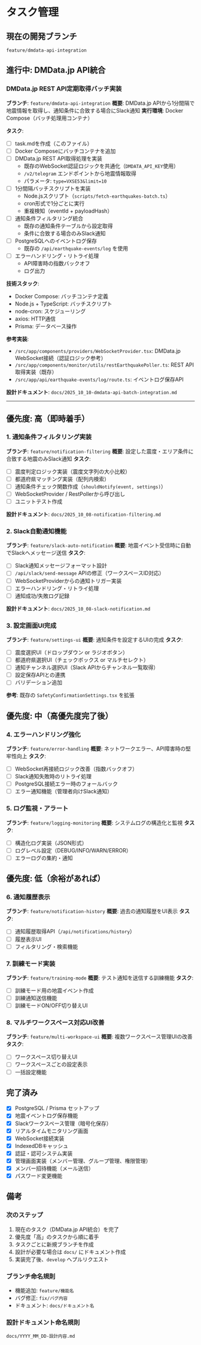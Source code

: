 # タスク管理

## 現在の開発ブランチ
`feature/dmdata-api-integration`

## 進行中: DMData.jp API統合

### DMData.jp REST API定期取得バッチ実装
**ブランチ**: `feature/dmdata-api-integration`
**概要**: DMData.jp APIから1分間隔で地震情報を取得し、通知条件に合致する場合にSlack通知
**実行環境**: Docker Compose（バッチ処理用コンテナ）

**タスク**:
- [ ] task.mdを作成（このファイル）
- [ ] Docker Composeにバッチコンテナを追加
- [ ] DMData.jp REST API取得処理を実装
  - 既存のWebSocket認証ロジックを共通化（`DMDATA_API_KEY`使用）
  - `/v2/telegram` エンドポイントから地震情報取得
  - パラメータ: `type=VXSE53&limit=10`
- [ ] 1分間隔バッチスクリプトを実装
  - Node.jsスクリプト（`scripts/fetch-earthquakes-batch.ts`）
  - cron形式で1分ごとに実行
  - 重複検知（eventId + payloadHash）
- [ ] 通知条件フィルタリング統合
  - 既存の通知条件テーブルから設定取得
  - 条件に合致する場合のみSlack通知
- [ ] PostgreSQLへのイベントログ保存
  - 既存の `/api/earthquake-events/log` を使用
- [ ] エラーハンドリング・リトライ処理
  - API障害時の指数バックオフ
  - ログ出力

**技術スタック**:
- Docker Compose: バッチコンテナ定義
- Node.js + TypeScript: バッチスクリプト
- node-cron: スケジューリング
- axios: HTTP通信
- Prisma: データベース操作

**参考実装**:
- `/src/app/components/providers/WebSocketProvider.tsx`: DMData.jp WebSocket接続（認証ロジック参考）
- `/src/app/components/monitor/utils/restEarthquakePoller.ts`: REST API取得実装（既存）
- `/src/app/api/earthquake-events/log/route.ts`: イベントログ保存API

**設計ドキュメント**: `docs/2025_10_10-dmdata-api-batch-integration.md`

---

## 優先度: 高（即時着手）

### 1. 通知条件フィルタリング実装
**ブランチ**: `feature/notification-filtering`
**概要**: 設定した震度・エリア条件に合致する地震のみSlack通知
**タスク**:
- [ ] 震度判定ロジック実装（震度文字列の大小比較）
- [ ] 都道府県マッチング実装（配列内検索）
- [ ] 通知条件チェック関数作成（`shouldNotify(event, settings)`）
- [ ] WebSocketProvider / RestPollerから呼び出し
- [ ] ユニットテスト作成

**設計ドキュメント**: `docs/2025_10_08-notification-filtering.md`

### 2. Slack自動通知機能
**ブランチ**: `feature/slack-auto-notification`
**概要**: 地震イベント受信時に自動でSlackへメッセージ送信
**タスク**:
- [ ] Slack通知メッセージフォーマット設計
- [ ] `/api/slack/send-message` APIの修正（ワークスペースID対応）
- [ ] WebSocketProviderからの通知トリガー実装
- [ ] エラーハンドリング・リトライ処理
- [ ] 通知成功/失敗ログ記録

**設計ドキュメント**: `docs/2025_10_08-slack-notification.md`

### 3. 設定画面UI完成
**ブランチ**: `feature/settings-ui`
**概要**: 通知条件を設定するUIの完成
**タスク**:
- [ ] 震度選択UI（ドロップダウン or ラジオボタン）
- [ ] 都道府県選択UI（チェックボックス or マルチセレクト）
- [ ] 通知チャンネル選択UI（Slack APIからチャンネル一覧取得）
- [ ] 設定保存APIとの連携
- [ ] バリデーション追加

**参考**: 既存の `SafetyConfirmationSettings.tsx` を拡張

## 優先度: 中（高優先度完了後）

### 4. エラーハンドリング強化
**ブランチ**: `feature/error-handling`
**概要**: ネットワークエラー、API障害時の堅牢性向上
**タスク**:
- [ ] WebSocket再接続ロジック改善（指数バックオフ）
- [ ] Slack通知失敗時のリトライ処理
- [ ] PostgreSQL接続エラー時のフォールバック
- [ ] エラー通知機能（管理者向けSlack通知）

### 5. ログ監視・アラート
**ブランチ**: `feature/logging-monitoring`
**概要**: システムログの構造化と監視
**タスク**:
- [ ] 構造化ログ実装（JSON形式）
- [ ] ログレベル設定（DEBUG/INFO/WARN/ERROR）
- [ ] エラーログの集約・通知

## 優先度: 低（余裕があれば）

### 6. 通知履歴表示
**ブランチ**: `feature/notification-history`
**概要**: 過去の通知履歴をUI表示
**タスク**:
- [ ] 通知履歴取得API（`/api/notifications/history`）
- [ ] 履歴表示UI
- [ ] フィルタリング・検索機能

### 7. 訓練モード実装
**ブランチ**: `feature/training-mode`
**概要**: テスト通知を送信する訓練機能
**タスク**:
- [ ] 訓練モード用の地震イベント作成
- [ ] 訓練通知送信機能
- [ ] 訓練モードON/OFF切り替えUI

### 8. マルチワークスペース対応UI改善
**ブランチ**: `feature/multi-workspace-ui`
**概要**: 複数ワークスペース管理UIの改善
**タスク**:
- [ ] ワークスペース切り替えUI
- [ ] ワークスペースごとの設定表示
- [ ] 一括設定機能

## 完了済み

- [x] PostgreSQL / Prisma セットアップ
- [x] 地震イベントログ保存機能
- [x] Slackワークスペース管理（暗号化保存）
- [x] リアルタイムモニタリング画面
- [x] WebSocket接続実装
- [x] IndexedDBキャッシュ
- [x] 認証・認可システム実装
- [x] 管理画面実装（メンバー管理、グループ管理、権限管理）
- [x] メンバー招待機能（メール送信）
- [x] パスワード変更機能

## 備考

### 次のステップ
1. 現在のタスク（DMData.jp API統合）を完了
2. 優先度「高」のタスクから順に着手
3. タスクごとに新規ブランチを作成
4. 設計が必要な場合は `docs/` にドキュメント作成
5. 実装完了後、`develop` へプルリクエスト

### ブランチ命名規則
- 機能追加: `feature/機能名`
- バグ修正: `fix/バグ内容`
- ドキュメント: `docs/ドキュメント名`

### 設計ドキュメント命名規則
`docs/YYYY_MM_DD-設計内容.md`

